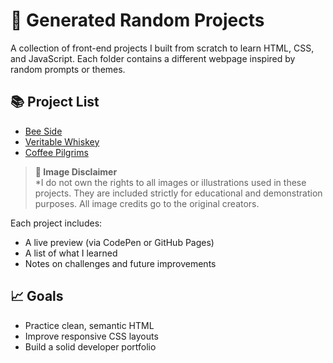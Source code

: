 # 🧪 Generated Random Projects

A collection of front-end projects I built from scratch to learn HTML, CSS, and JavaScript. Each folder contains a different webpage inspired by random prompts or themes.

## 📚 Project List

- [Bee Side](./Bee_Side/README.md)
- [Veritable Whiskey](./Veritable_Whiskey/README.md)
- [Coffee Pilgrims](./Coffee_Pilgrims/README.md)

> **📸 Image Disclaimer**  
> *I do not own the rights to all images or illustrations used in these projects. They are included strictly for educational and demonstration purposes. All image credits go to the original creators.

Each project includes:

- A live preview (via CodePen or GitHub Pages)
- A list of what I learned
- Notes on challenges and future improvements

## 📈 Goals

- Practice clean, semantic HTML
- Improve responsive CSS layouts
- Build a solid developer portfolio
